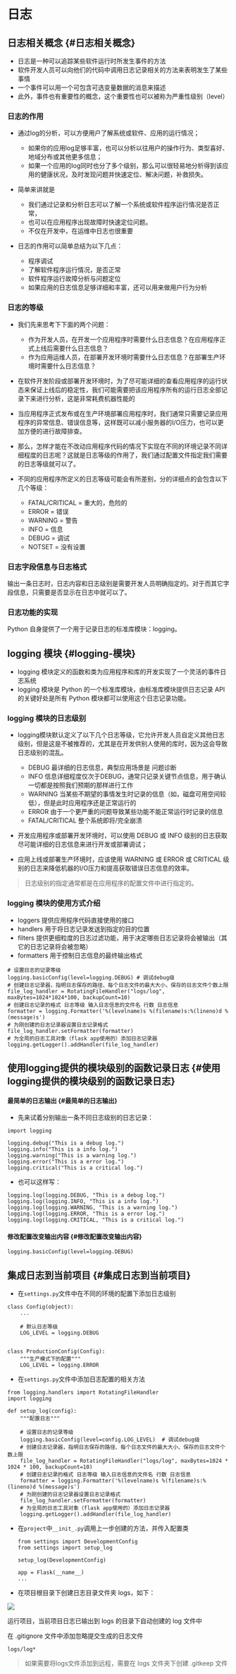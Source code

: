 # 日志

## 日志相关概念 {#日志相关概念}

* 日志是一种可以追踪某些软件运行时所发生事件的方法
* 软件开发人员可以向他们的代码中调用日志记录相关的方法来表明发生了某些事情
* 一个事件可以用一个可包含可选变量数据的消息来描述
* 此外，事件也有重要性的概念，这个重要性也可以被称为严重性级别（level）

### 日志的作用

* 通过log的分析，可以方便用户了解系统或软件、应用的运行情况；

  * 如果你的应用log足够丰富，也可以分析以往用户的操作行为、类型喜好、地域分布或其他更多信息；
  * 如果一个应用的log同时也分了多个级别，那么可以很轻易地分析得到该应用的健康状况，及时发现问题并快速定位、解决问题，补救损失。

* 简单来讲就是

  * 我们通过记录和分析日志可以了解一个系统或软件程序运行情况是否正常，
  * 也可以在应用程序出现故障时快速定位问题。
  * 不仅在开发中，在运维中日志也很重要

* 日志的作用可以简单总结为以下几点：

  * 程序调试
  * 了解软件程序运行情况，是否正常
  * 软件程序运行故障分析与问题定位
  * 如果应用的日志信息足够详细和丰富，还可以用来做用户行为分析

### 日志的等级

* 我们先来思考下下面的两个问题：

  * 作为开发人员，在开发一个应用程序时需要什么日志信息？在应用程序正式上线后需要什么日志信息？
  * 作为应用运维人员，在部署开发环境时需要什么日志信息？在部署生产环境时需要什么日志信息？

* 在软件开发阶段或部署开发环境时，为了尽可能详细的查看应用程序的运行状态来保证上线后的稳定性，我们可能需要把该应用程序所有的运行日志全部记录下来进行分析，这是非常耗费机器性能的

* 当应用程序正式发布或在生产环境部署应用程序时，我们通常只需要记录应用程序的异常信息、错误信息等，这样既可以减小服务器的I/O压力，也可以更加方便的进行故障排查。

* 那么，怎样才能在不改动应用程序代码的情况下实现在不同的环境记录不同详细程度的日志呢？这就是日志等级的作用了，我们通过配置文件指定我们需要的日志等级就可以了。

* 不同的应用程序所定义的日志等级可能会有所差别，分的详细点的会包含以下几个等级：

  * FATAL/CRITICAL = 重大的，危险的
  * ERROR = 错误
  * WARNING = 警告
  * INFO = 信息
  * DEBUG = 调试
  * NOTSET = 没有设置

### 日志字段信息与日志格式

输出一条日志时，日志内容和日志级别是需要开发人员明确指定的。对于而其它字段信息，只需要是否显示在日志中就可以了。

### 日志功能的实现

Python 自身提供了一个用于记录日志的标准库模块：logging。

## logging 模块 {#logging-模块}

* logging 模块定义的函数和类为应用程序和库的开发实现了一个灵活的事件日志系统
* logging 模块是 Python 的一个标准库模块，由标准库模块提供日志记录 API 的关键好处是所有 Python 模块都可以使用这个日志记录功能。

### logging 模块的日志级别

* logging模块默认定义了以下几个日志等级，它允许开发人员自定义其他日志级别，但是这是不被推荐的，尤其是在开发供别人使用的库时，因为这会导致日志级别的混乱。

  * DEBUG 最详细的日志信息，典型应用场景是 问题诊断
  * INFO 信息详细程度仅次于DEBUG，通常只记录关键节点信息，用于确认一切都是按照我们预期的那样进行工作
  * WARNING 当某些不期望的事情发生时记录的信息（如，磁盘可用空间较低），但是此时应用程序还是正常运行的
  * ERROR 由于一个更严重的问题导致某些功能不能正常运行时记录的信息
  * FATAL/CRITICAL 整个系统即将/完全崩溃

* 开发应用程序或部署开发环境时，可以使用 DEBUG 或 INFO 级别的日志获取尽可能详细的日志信息来进行开发或部署调试；

* 应用上线或部署生产环境时，应该使用 WARNING 或 ERROR 或 CRITICAL 级别的日志来降低机器的I/O压力和提高获取错误日志信息的效率。

> 日志级别的指定通常都是在应用程序的配置文件中进行指定的。

### logging 模块的使用方式介绍

* loggers 提供应用程序代码直接使用的接口
* handlers 用于将日志记录发送到指定的目的位置
* filters 提供更细粒度的日志过滤功能，用于决定哪些日志记录将会被输出（其它的日志记录将会被忽略）
* formatters 用于控制日志信息的最终输出格式

```
# 设置日志的记录等级
logging.basicConfig(level=logging.DEBUG) # 调试debug级
# 创建日志记录器，指明日志保存的路径、每个日志文件的最大大小、保存的日志文件个数上限
file_log_handler = RotatingFileHandler("logs/log", maxBytes=1024*1024*100, backupCount=10)
# 创建日志记录的格式 日志等级 输入日志信息的文件名 行数 日志信息
formatter = logging.Formatter('%(levelname)s %(filename)s:%(lineno)d %(message)s')
# 为刚创建的日志记录器设置日志记录格式
file_log_handler.setFormatter(formatter)
# 为全局的日志工具对象（flask app使用的）添加日志记录器
logging.getLogger().addHandler(file_log_handler)
```

## 使用logging提供的模块级别的函数记录日志 {#使用logging提供的模块级别的函数记录日志}

#### 最简单的日志输出 {#最简单的日志输出}

* 先来试着分别输出一条不同日志级别的日志记录：

```
import logging

logging.debug("This is a debug log.")
logging.info("This is a info log.")
logging.warning("This is a warning log.")
logging.error("This is a error log.")
logging.critical("This is a critical log.")
```

* 也可以这样写：

```
logging.log(logging.DEBUG, "This is a debug log.")
logging.log(logging.INFO, "This is a info log.")
logging.log(logging.WARNING, "This is a warning log.")
logging.log(logging.ERROR, "This is a error log.")
logging.log(logging.CRITICAL, "This is a critical log.")
```

#### 修改配置改变输出内容 {#修改配置改变输出内容}

```
logging.basicConfig(level=logging.DEBUG)
```

## 集成日志到当前项目 {#集成日志到当前项目}

* 在`settings.py`文件中在不同的环境的配置下添加日志级别

```
class Config(object):
    ...

    # 默认日志等级
    LOG_LEVEL = logging.DEBUG


class ProductionConfig(Config):
    """生产模式下的配置"""
    LOG_LEVEL = logging.ERROR
```

* 在`settings.py`文件中添加日志配置的相关方法

```
from logging.handlers import RotatingFileHandler
import logging

def setup_log(config):
    """配置日志"""

    # 设置日志的记录等级
    logging.basicConfig(level=config.LOG_LEVEL)  # 调试debug级
    # 创建日志记录器，指明日志保存的路径、每个日志文件的最大大小、保存的日志文件个数上限
    file_log_handler = RotatingFileHandler("logs/log", maxBytes=1024 * 1024 * 100, backupCount=10)
    # 创建日志记录的格式 日志等级 输入日志信息的文件名 行数 日志信息
    formatter = logging.Formatter('%(levelname)s %(filename)s:%(lineno)d %(message)s')
    # 为刚创建的日志记录器设置日志记录格式
    file_log_handler.setFormatter(formatter)
    # 为全局的日志工具对象（flask app使用的）添加日志记录器
    logging.getLogger().addHandler(file_log_handler)
```

* 在`project`中`__init_.py`调用上一步创建的方法，并传入配置类

  ```
  from settings import DevelopmentConfig
  from settings import setup_log

  setup_log(DevelopmentConfig)

  app = Flask(__name__)
  ...
  ```

* 在项目根目录下创建日志目录文件夹 logs，如下：

![](/assets/日志文件.png)

运行项目，当前项目日志已输出到 logs 的目录下自动创建的 log 文件中

在 .gitignore 文件中添加忽略提交生成的日志文件

`logs/log*`

> 如果需要将logs文件添加到远程，需要在 logs 文件夹下创建 .gitkeep 文件




